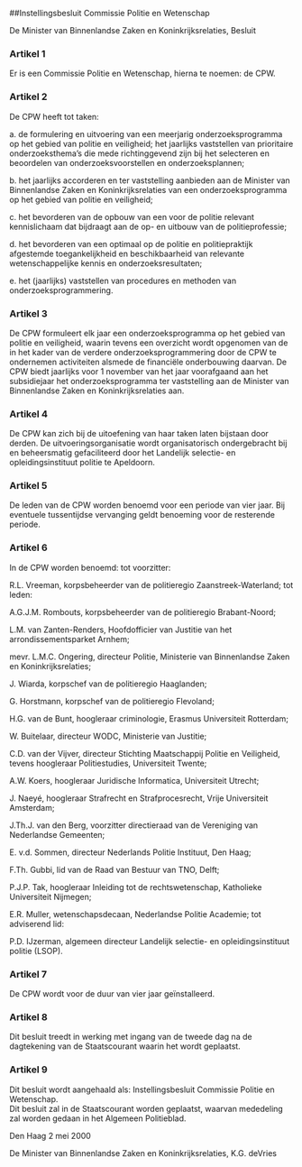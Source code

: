 <meta http-equiv='Content-Type' content='text/html; charset=utf-8' />

##Instellingsbesluit Commissie Politie en Wetenschap

De Minister van Binnenlandse Zaken en Koninkrijksrelaties,  Besluit    

### Artikel  1  

Er is een Commissie Politie en Wetenschap, hierna te noemen: de CPW.  

### Artikel  2  

De CPW heeft tot taken: 

a. de formulering en uitvoering van een meerjarig onderzoeksprogramma op het gebied van politie en veiligheid; het jaarlijks vaststellen van prioritaire onderzoeksthema’s die mede richtinggevend zijn bij het selecteren en beoordelen van onderzoeksvoorstellen en onderzoeksplannen;  

b. het jaarlijks accorderen en ter vaststelling aanbieden aan de Minister van Binnenlandse Zaken en Koninkrijksrelaties van een onderzoeksprogramma op het gebied van politie en veiligheid;  

c. het bevorderen van de opbouw van een voor de politie relevant kennislichaam dat bijdraagt aan de op- en uitbouw van de politieprofessie;  

d. het bevorderen van een optimaal op de politie en politiepraktijk afgestemde toegankelijkheid en beschikbaarheid van relevante wetenschappelijke kennis en onderzoeksresultaten;  

e. het (jaarlijks) vaststellen van procedures en methoden van onderzoeksprogrammering.    

### Artikel  3  

De CPW formuleert elk jaar een onderzoeksprogramma op het gebied van politie en veiligheid, waarin tevens een overzicht wordt opgenomen van de in het kader van de verdere onderzoeksprogrammering door de CPW te ondernemen activiteiten alsmede de financiële onderbouwing daarvan. De CPW biedt jaarlijks voor 1 november van het jaar voorafgaand aan het subsidiejaar het onderzoeksprogramma ter vaststelling aan de Minister van Binnenlandse Zaken en Koninkrijksrelaties aan.  

### Artikel  4  

De CPW kan zich bij de uitoefening van haar taken laten bijstaan door derden. De uitvoeringsorganisatie wordt organisatorisch ondergebracht bij en beheersmatig gefaciliteerd door het Landelijk selectie- en opleidingsinstituut politie te Apeldoorn.  

### Artikel  5  

De leden van de CPW worden benoemd voor een periode van vier jaar. Bij eventuele tussentijdse vervanging geldt benoeming voor de resterende periode.  

### Artikel  6  

In de CPW worden benoemd: tot voorzitter: 

R.L. Vreeman, korpsbeheerder van de politieregio Zaanstreek-Waterland;   tot leden: 

A.G.J.M. Rombouts, korpsbeheerder van de politieregio Brabant-Noord;  

L.M. van Zanten-Renders, Hoofdofficier van Justitie van het arrondissementsparket Arnhem;  

mevr. L.M.C. Ongering, directeur Politie, Ministerie van Binnenlandse Zaken en Koninkrijksrelaties;  

J. Wiarda, korpschef van de politieregio Haaglanden;  

G. Horstmann, korpschef van de politieregio Flevoland;  

H.G. van de Bunt, hoogleraar criminologie, Erasmus Universiteit Rotterdam;  

W. Buitelaar, directeur WODC, Ministerie van Justitie;  

C.D. van der Vijver, directeur Stichting Maatschappij Politie en Veiligheid, tevens hoogleraar Politiestudies, Universiteit Twente;  

A.W. Koers, hoogleraar Juridische Informatica, Universiteit Utrecht;  

J. Naeyé, hoogleraar Strafrecht en Strafprocesrecht, Vrije Universiteit Amsterdam;  

J.Th.J. van den Berg, voorzitter directieraad van de Vereniging van Nederlandse Gemeenten;  

E. v.d. Sommen, directeur Nederlands Politie Instituut, Den Haag;  

F.Th. Gubbi, lid van de Raad van Bestuur van TNO, Delft;  

P.J.P. Tak, hoogleraar Inleiding tot de rechtswetenschap, Katholieke Universiteit Nijmegen;  

E.R. Muller, wetenschapsdecaan, Nederlandse Politie Academie;   tot adviserend lid: 

P.D. IJzerman, algemeen directeur Landelijk selectie- en opleidingsinstituut politie (LSOP).    

### Artikel  7  

De CPW wordt voor de duur van vier jaar geïnstalleerd.  

### Artikel  8  

Dit besluit treedt in werking met ingang van de tweede dag na de dagtekening van de Staatscourant waarin het wordt geplaatst.  

### Artikel  9  

Dit besluit wordt aangehaald als: Instellingsbesluit Commissie Politie en Wetenschap.  
Dit besluit zal in de Staatscourant worden geplaatst, waarvan mededeling zal worden gedaan in het Algemeen Politieblad.   

Den Haag 
2 mei 2000    

De 
Minister van Binnenlandse Zaken en Koninkrijksrelaties, 
K.G. deVries    
